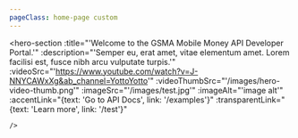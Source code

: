 ```yaml
---
pageClass: home-page custom
---
```



  <hero-section 
    :title="'Welcome to the GSMA Mobile Money API Developer Portal.'"
    :description="'Semper eu, erat amet, vitae elementum amet. Lorem facilisi est, fusce nibh arcu vulputate turpis.'"
    :videoSrc="'https://www.youtube.com/watch?v=J-NNYCAWxXg&ab_channel=YottoYotto'"
    :videoThumbSrc="'/images/hero-video-thumb.png'"
    :imageSrc="'/images/test.jpg'"
    :imageAlt="'image alt'" 
    :accentLink="{text: 'Go to API Docs', link: '/examples'}"
    :transparentLink="{text: 'Learn more', link: '/test'}"
    
    />

